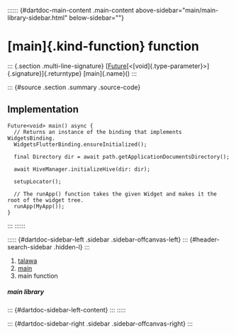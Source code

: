 :::::: {#dartdoc-main-content .main-content above-sidebar="main/main-library-sidebar.html" below-sidebar=""}
<div>

# [main]{.kind-function} function

</div>

::: {.section .multi-line-signature}
[[Future](https://api.flutter.dev/flutter/dart-core/Future-class.html)[\<[void]{.type-parameter}\>]{.signature}]{.returntype}
[main]{.name}()
:::

::: {#source .section .summary .source-code}
## Implementation

``` language-dart
Future<void> main() async {
  // Returns an instance of the binding that implements WidgetsBinding.
  WidgetsFlutterBinding.ensureInitialized();

  final Directory dir = await path.getApplicationDocumentsDirectory();

  await HiveManager.initializeHive(dir: dir);

  setupLocator();

  // The runApp() function takes the given Widget and makes it the root of the widget tree.
  runApp(MyApp());
}
```
:::
::::::

::::: {#dartdoc-sidebar-left .sidebar .sidebar-offcanvas-left}
::: {#header-search-sidebar .hidden-l}
:::

1.  [talawa](../index.html)
2.  [main](../main/)
3.  main function

##### main library

::: {#dartdoc-sidebar-left-content}
:::
:::::

::: {#dartdoc-sidebar-right .sidebar .sidebar-offcanvas-right}
:::
